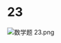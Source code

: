# 23

<img src="/Users/yangdong/Library/CloudStorage/OneDrive-Personal/Media/Knowledge Base.media/数学题 23.png" alt="数学题 23.png" style="zoom:100%;" />
